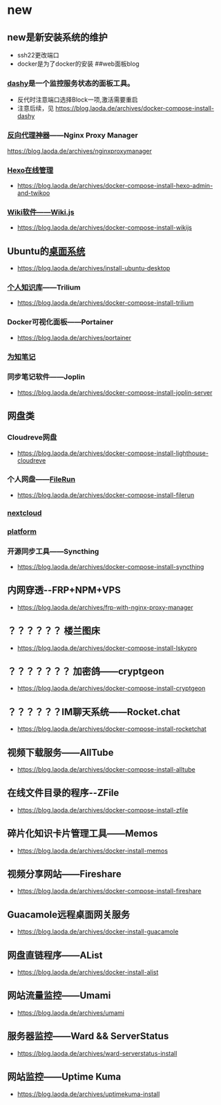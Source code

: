 # new
## new是新安装系统的维护
- ssh22更改端口
- docker是为了docker的安装
##web面板blog
### [dashy](http://165.22.62.26:83/)是一个监控服务状态的面板工具。
- 反代时注意端口选择Block一项,激活需要重启
- 注意后续，见 https://blog.laoda.de/archives/docker-compose-install-dashy
### [反向代理神器](http://165.22.62.26:81)——Nginx Proxy Manager
https://blog.laoda.de/archives/nginxproxymanager
### [Hexo在线管理](http://165.22.62.26:999/)
- https://blog.laoda.de/archives/docker-compose-install-hexo-admin-and-twikoo
### [Wiki软件——Wiki.js](http://165.22.62.26:72)
- https://blog.laoda.de/archives/docker-compose-install-wikijs
## Ubuntu的[桌面系统](http://165.22.62.26:63/)
- https://blog.laoda.de/archives/install-ubuntu-desktop
### [个人知识库](http://165.22.62.26:73/)——Trilium
- https://blog.laoda.de/archives/docker-compose-install-trilium
### Docker可视化面板——Portainer
- https://blog.laoda.de/archives/portainer
### [为知笔记](http://165.22.62.26:8123/)
### 同步笔记软件——Joplin
- https://blog.laoda.de/archives/docker-compose-install-joplin-server
## 网盘类
### Cloudreve网盘
- https://blog.laoda.de/archives/docker-compose-install-lighthouse-cloudreve
### 个人网盘——[FileRun](http://165.22.62.26:74/)
- https://blog.laoda.de/archives/docker-compose-install-filerun
### [nextcloud](http://165.22.62.26:82/)
### [platform](http://165.22.62.26:1228/)
### 开源同步工具——Syncthing
- https://blog.laoda.de/archives/docker-compose-install-syncthing



## 内网穿透--FRP+NPM+VPS
- https://blog.laoda.de/archives/frp-with-nginx-proxy-manager
## ？？？？？？ 楼兰图床
- https://blog.laoda.de/archives/docker-compose-install-lskypro
## ？？？？？？？ 加密鸽——cryptgeon
- https://blog.laoda.de/archives/docker-compose-install-cryptgeon
## ？？？？？？IM聊天系统——Rocket.chat
- https://blog.laoda.de/archives/docker-compose-install-rocketchat

## 视频下载服务——AllTube
- https://blog.laoda.de/archives/docker-compose-install-alltube


## 在线文件目录的程序--ZFile
- https://blog.laoda.de/archives/docker-compose-install-zfile
## 碎片化知识卡片管理工具——Memos
- https://blog.laoda.de/archives/docker-install-memos
## 视频分享网站——Fireshare
- https://blog.laoda.de/archives/docker-compose-install-fireshare


## Guacamole远程桌面网关服务
- https://blog.laoda.de/archives/docker-install-guacamole
## 网盘直链程序——AList
- https://blog.laoda.de/archives/docker-install-alist
## 网站流量监控——Umami
- https://blog.laoda.de/archives/umami
## 服务器监控——Ward && ServerStatus
- https://blog.laoda.de/archives/ward-serverstatus-install
## 网站监控——Uptime Kuma
- https://blog.laoda.de/archives/uptimekuma-install

